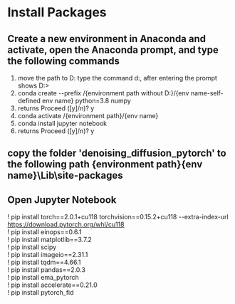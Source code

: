 # Install Packages
## Create a new environment in Anaconda and activate, open the Anaconda prompt, and type the following commands  
1. move the path to D: type the command d:, after entering the prompt shows D:\>
2. conda create --prefix /{environment path without D:}/{env name-self-defined env name} python=3.8 numpy  
3. returns Proceed ([y]/n)? y  
4. conda activate /{environment path}/{env name}   
5. conda install jupyter notebook  
6. returns Proceed ([y]/n)? y  

## copy the folder 'denoising_diffusion_pytorch' to the following path \{environment path}\{env name}\Lib\site-packages

## Open Jupyter Notebook
! pip install torch==2.0.1+cu118 torchvision==0.15.2+cu118 --extra-index-url https://download.pytorch.org/whl/cu118    
! pip install einops==0.6.1   
! pip install matplotlib==3.7.2   
! pip install scipy   
! pip install imageio==2.31.1   
! pip install tqdm==4.66.1   
! pip install pandas==2.0.3   
! pip install ema_pytorch   
! pip install accelerate==0.21.0   
! pip install pytorch_fid   

